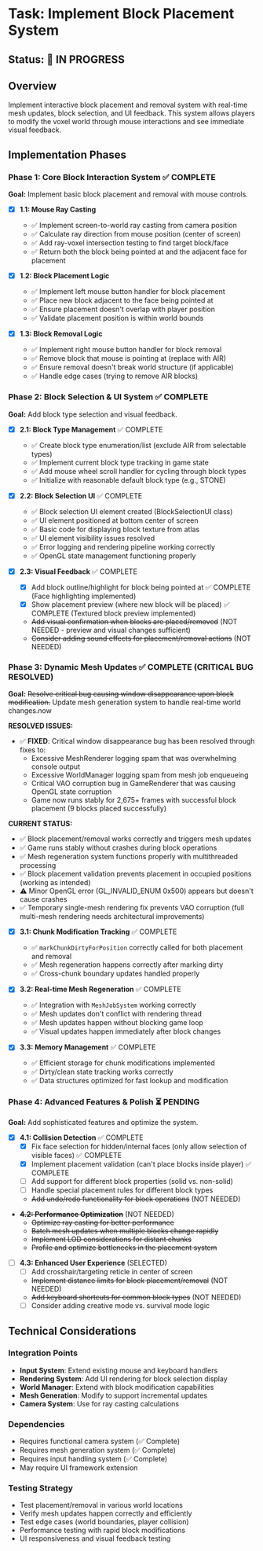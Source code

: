 # Task: Implement Block Placement System

## Status: 🔄 IN PROGRESS

## Overview
Implement interactive block placement and removal system with real-time mesh updates, block selection, and UI feedback. This system allows players to modify the voxel world through mouse interactions and see immediate visual feedback.

## Implementation Phases

### Phase 1: Core Block Interaction System ✅ COMPLETE
**Goal:** Implement basic block placement and removal with mouse controls.

- [x] **1.1: Mouse Ray Casting**
  - ✅ Implement screen-to-world ray casting from camera position
  - ✅ Calculate ray direction from mouse position (center of screen)
  - ✅ Add ray-voxel intersection testing to find target block/face
  - ✅ Return both the block being pointed at and the adjacent face for placement

- [x] **1.2: Block Placement Logic**
  - ✅ Implement left mouse button handler for block placement
  - ✅ Place new block adjacent to the face being pointed at
  - ✅ Ensure placement doesn't overlap with player position
  - ✅ Validate placement position is within world bounds

- [x] **1.3: Block Removal Logic**
  - ✅ Implement right mouse button handler for block removal
  - ✅ Remove block that mouse is pointing at (replace with AIR)
  - ✅ Ensure removal doesn't break world structure (if applicable)
  - ✅ Handle edge cases (trying to remove AIR blocks)

### Phase 2: Block Selection & UI System ✅ COMPLETE
**Goal:** Add block type selection and visual feedback.

- [x] **2.1: Block Type Management** ✅ COMPLETE
  - ✅ Create block type enumeration/list (exclude AIR from selectable types)
  - ✅ Implement current block type tracking in game state
  - ✅ Add mouse wheel scroll handler for cycling through block types
  - ✅ Initialize with reasonable default block type (e.g., STONE)

- [x] **2.2: Block Selection UI** ✅ COMPLETE
  - ✅ Block selection UI element created (BlockSelectionUI class)
  - ✅ UI element positioned at bottom center of screen
  - ✅ Basic code for displaying block texture from atlas
  - ✅ UI element visibility issues resolved
  - ✅ Error logging and rendering pipeline working correctly
  - ✅ OpenGL state management functioning properly

- [x] **2.3: Visual Feedback** ✅ COMPLETE
  - [x] Add block outline/highlight for block being pointed at ✅ COMPLETE (Face highlighting implemented)
  - [x] Show placement preview (where new block will be placed) ✅ COMPLETE (Textured block preview implemented)
  - ~~Add visual confirmation when blocks are placed/removed~~ (NOT NEEDED - preview and visual changes sufficient)
  - ~~Consider adding sound effects for placement/removal actions~~ (NOT NEEDED)

### Phase 3: Dynamic Mesh Updates ✅ COMPLETE (CRITICAL BUG RESOLVED)
**Goal:** ~~Resolve critical bug causing window disappearance upon block modification.~~ Update mesh generation system to handle real-time world changes.now 

**RESOLVED ISSUES:**
- ✅ **FIXED**: Critical window disappearance bug has been resolved through fixes to:
  - Excessive MeshRenderer logging spam that was overwhelming console output
  - Excessive WorldManager logging spam from mesh job enqueueing
  - Critical VAO corruption bug in GameRenderer that was causing OpenGL state corruption
  - Game now runs stably for 2,675+ frames with successful block placement (9 blocks placed successfully)

**CURRENT STATUS:**
- ✅ Block placement/removal works correctly and triggers mesh updates
- ✅ Game runs stably without crashes during block operations
- ✅ Mesh regeneration system functions properly with multithreaded processing
- ✅ Block placement validation prevents placement in occupied positions (working as intended)
- ⚠️ Minor OpenGL error (GL_INVALID_ENUM 0x500) appears but doesn't cause crashes
- ✅ Temporary single-mesh rendering fix prevents VAO corruption (full multi-mesh rendering needs architectural improvements)

- [x] **3.1: Chunk Modification Tracking** ✅ COMPLETE
  - ✅ `markChunkDirtyForPosition` correctly called for both placement and removal
  - ✅ Mesh regeneration happens correctly after marking dirty
  - ✅ Cross-chunk boundary updates handled properly

- [x] **3.2: Real-time Mesh Regeneration** ✅ COMPLETE
  - ✅ Integration with `MeshJobSystem` working correctly
  - ✅ Mesh updates don't conflict with rendering thread
  - ✅ Mesh updates happen without blocking game loop
  - ✅ Visual updates happen immediately after block changes

- [x] **3.3: Memory Management** ✅ COMPLETE
  - ✅ Efficient storage for chunk modifications implemented
  - ✅ Dirty/clean state tracking works correctly
  - ✅ Data structures optimized for fast lookup and modification

### Phase 4: Advanced Features & Polish ⏳ PENDING
**Goal:** Add sophisticated features and optimize the system.

- [x] **4.1: Collision Detection** ✅ COMPLETE
  - [x] Fix face selection for hidden/internal faces (only allow selection of visible faces) ✅ COMPLETE
  - [x] Implement placement validation (can't place blocks inside player) ✅ COMPLETE
  - [ ] Add support for different block properties (solid vs. non-solid)
  - [ ] Handle special placement rules for different block types
  - ~~Add undo/redo functionality for block operations~~ (NOT NEEDED)

- ~~**4.2: Performance Optimization**~~ (NOT NEEDED)
  - ~~Optimize ray casting for better performance~~
  - ~~Batch mesh updates when multiple blocks change rapidly~~
  - ~~Implement LOD considerations for distant chunks~~
  - ~~Profile and optimize bottlenecks in the placement system~~

- [ ] **4.3: Enhanced User Experience** (SELECTED)
  - [ ] Add crosshair/targeting reticle in center of screen
  - ~~Implement distance limits for block placement/removal~~ (NOT NEEDED)
  - ~~Add keyboard shortcuts for common block types~~ (NOT NEEDED)
  - [ ] Consider adding creative mode vs. survival mode logic

## Technical Considerations

### Integration Points
- **Input System**: Extend existing mouse and keyboard handlers
- **Rendering System**: Add UI rendering for block selection display
- **World Manager**: Extend with block modification capabilities
- **Mesh Generation**: Modify to support incremental updates
- **Camera System**: Use for ray casting calculations

### Dependencies
- Requires functional camera system (✅ Complete)
- Requires mesh generation system (✅ Complete)
- Requires input handling system (✅ Complete)
- May require UI framework extension

### Testing Strategy
- Test placement/removal in various world locations
- Verify mesh updates happen correctly and efficiently
- Test edge cases (world boundaries, player collision)
- Performance testing with rapid block modifications
- UI responsiveness and visual feedback testing
